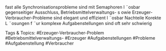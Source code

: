 fast alle Synchronisationsprobleme sind mit Semaphoren l ¨osbar
gegenseitiger Ausschluss, Betriebsmittelverwaltungs- s owie
Erzeuger-Verbraucher-Probleme sind elegant und eﬃzient l ¨osbar
Nachteile
Korekte L ¨osungen f ¨ur komplexe Aufgabenstellungen sind oft sehr schwierig

   Tags & Topics:
   #Erzeuger-Verbraucher-Problem
   #Betriebsmittelverwaltungs-
   #Erzeuger
   #Aufgabenstellungen
   #Probleme
   #Aufgabenstellung
   #Verbraucher